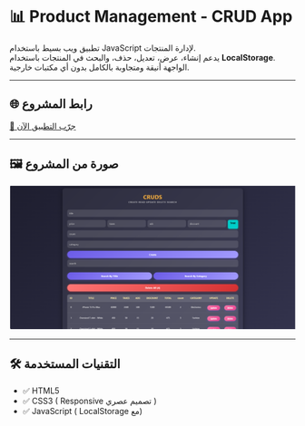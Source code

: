 # 📊 Product Management - CRUD App

تطبيق ويب بسيط باستخدام JavaScript لإدارة المنتجات.  
يدعم إنشاء، عرض، تعديل، حذف، والبحث في المنتجات باستخدام **LocalStorage**.  
الواجهة أنيقة ومتجاوبة بالكامل بدون أي مكتبات خارجية.

---

## 🌐 رابط المشروع 

[🔗 جرّب التطبيق الآن](https://antonious-sameh.github.io/crud-product-management-app/)


---

## 🖼️ صورة من المشروع

![screenshot](screenshot.png)

---

## 🛠️ التقنيات المستخدمة

- ✅ HTML5
- ✅ CSS3 ( Responsive تصميم عصري )
- ✅ JavaScript ( LocalStorage مع)
